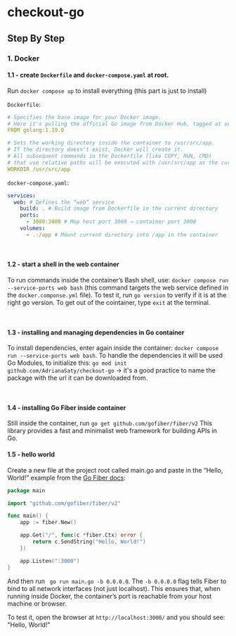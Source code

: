 # checkout-go

## Step By Step

### 1. Docker

#### 1.1 - create `Dockerfile` and `docker-compose.yaml` at root.

Run `docker compose up` to install everything (this part is just to install)

`Dockerfile`:

```yaml
# Specifies the base image for your Docker image.
# Here it's pulling the official Go image from Docker Hub, tagged at version 1.19.0.
FROM golang:1.19.0

# Sets the working directory inside the container to /usr/src/app.
# If the directory doesn’t exist, Docker will create it.
# All subsequent commands in the Dockerfile (like COPY, RUN, CMD)
# that use relative paths will be executed with /usr/src/app as the current directory.
WORKDIR /usr/src/app
```

`docker-compose.yaml`:

```yaml
services:
  web: # Defines the “web” service
    build: . # Build image from Dockerfile in the current directory
    ports:
      - 3000:3000 # Map host port 3000 → container port 3000
    volumes:
      - .:/app # Mount current directory into /app in the container
```

<br>

#### 1.2 - start a shell in the web container

To run commands inside the container’s Bash shell, use: `docker compose run --service-ports web bash` (this command targets the web service defined in the `docker.componse.yml` file).
To test it, run `go version` to verify if it is at the right go version.
To get out of the cointainer, type `exit` at the terminal.

<br/>

#### 1.3 - installing and managing dependencies in Go container

To install dependencies, enter again inside the container: `docker compose run --service-ports web bash`.
To handle the dependencies it will be used Go Modules, to initialize this: `go mod init github.com/AdrianaSaty/checkout-go` -> it's a good practice to name the package with the url it can be downloaded from.

<br/>

#### 1.4 - installing Go Fiber inside container

Still inside the container, run `go get github.com/gofiber/fiber/v2`
This library provides a fast and minimalist web framework for building APIs in Go.

#### 1.5 - hello world

Create a new file at the project root called main.go and paste in the “Hello, World!” example from the [Go Fiber docs](https://docs.gofiber.io/):

```go
package main

import "github.com/gofiber/fiber/v2"

func main() {
	app := fiber.New()

	app.Get("/", func(c *fiber.Ctx) error {
		return c.SendString("Hello, World!")
	})

	app.Listen(":3000")
}
```

And then run ` go run main.go -b 0.0.0.0`.
The `-b 0.0.0.0` flag tells Fiber to bind to all network interfaces (not just localhost). This ensures that, when running inside Docker, the container’s port is reachable from your host machine or browser.

To test it, open the browser at `http://localhost:3000/` and you should see:
"Hello, World!"
